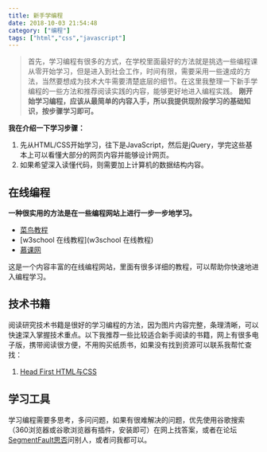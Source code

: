 ```yaml
---
title: 新手学编程
date: 2018-10-03 21:54:48
category: ["编程"]
tags: ["html","css","javascript"]
---
```


> 首先，学习编程有很多的方式，在学校里面最好的方法就是挑选一些编程课从零开始学习，但是进入到社会工作，时间有限，需要采用一些速成的方法，当然要想成为技术大牛需要清楚底层的细节。在这里我整理一下新手学编程的一些方法和推荐阅读实践的内容，能够更好地进入编程实践。
> **刚开始学习编程，应该从最简单的内容入手，所以我提供现阶段学习的基础知识，按步骤学习即可。**

<!--more-->

**我在介绍一下学习步骤：**

1. 先从HTML/CSS开始学习，往下是JavaScript，然后是jQuery，学完这些基本上可以看懂大部分的网页内容并能够设计网页。
2. 如果希望深入读懂代码，则需要加上计算机的数据结构内容。

## 在线编程 ##

**一种很实用的方法是在一些编程网站上进行一步一步地学习。**

- [菜鸟教程](http://www.runoob.com/)
- [w3school 在线教程](w3school 在线教程)
- [慕课网](https://www.imooc.com/)

这是一个内容丰富的在线编程网站，里面有很多详细的教程，可以帮助你快速地进入编程学习。

## 技术书籍 ##

阅读研究技术书籍是很好的学习编程的方法，因为图片内容完整，条理清晰，可以快速深入掌握技术重点。以下我推荐一些比较适合新手阅读的书籍，网上有很多电子版，携带阅读很方便，不用购买纸质书，如果没有找到资源可以联系我帮忙查找：

1. [Head First HTML与CSS](https://book.douban.com/subject/25752357/)

## 学习工具 ##

学习编程需要多思考，多问问题，如果有很难解决的问题，优先使用谷歌搜索（360浏览器或谷歌浏览器有插件，安装即可）在网上找答案，或者在论坛[SegmentFault思否](https://segmentfault.com/)问别人，或者问我都可以。
